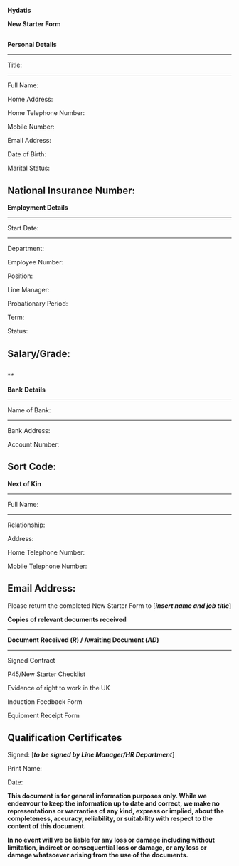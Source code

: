 **Hydatis**

**New Starter Form**

## 

**Personal Details**

  -----------------------------------------------------------------------
  Title:                              
  ----------------------------------- -----------------------------------
  Full Name:                          

  Home Address:                       

  Home Telephone Number:              

  Mobile Number:                      

  Email Address:                      

  Date of Birth:                      

  Marital Status:                     

  National Insurance Number:          
  -----------------------------------------------------------------------

**Employment Details**

  -----------------------------------------------------------------------
  Start Date:                         
  ----------------------------------- -----------------------------------
  Department:                         

  Employee Number:                    

  Position:                           

  Line Manager:                       

  Probationary Period:                

  Term:                               

  Status:                             

  Salary/Grade:                       
  -----------------------------------------------------------------------

## 

**\**

**Bank** **Details**

  -----------------------------------------------------------------------
  Name of Bank:                       
  ----------------------------------- -----------------------------------
  Bank Address:                       

  Account Number:                     

  Sort Code:                          
  -----------------------------------------------------------------------

**Next of Kin**

  -----------------------------------------------------------------------
  Full Name:                          
  ----------------------------------- -----------------------------------
  Relationship:                       

  Address:                            

  Home Telephone Number:              

  Mobile Telephone Number:            

  Email Address:                      
  -----------------------------------------------------------------------

Please return the completed New Starter Form to \[***insert name and job title***\]

**Copies of relevant documents received**

  -------------------------------------------------------------------------------------
  **Document**                          **Received (*R*) / Awaiting Document (*AD*)**
  ------------------------------------- -----------------------------------------------
  Signed Contract                       

  P45/New Starter Checklist             

  Evidence of right to work in the UK   

  Induction Feedback Form               

  Equipment Receipt Form                

  Qualification Certificates            
  -------------------------------------------------------------------------------------

Signed: \[***to be signed by Line Manager/HR Department***\]

Print Name:

Date:

**This document is for general information purposes only. While we endeavour to keep the information up to date and correct, we make no representations or warranties of any kind, express or implied, about the completeness, accuracy, reliability, or suitability with respect to the content of this document.**

**In no event will we be liable for any loss or damage including without limitation, indirect or consequential loss or damage, or any loss or damage whatsoever arising from the use of the documents.**
